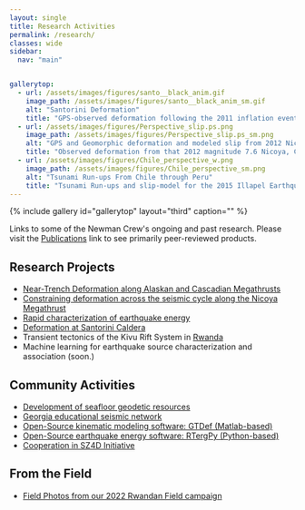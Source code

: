 ```yaml
---
layout: single
title: Research Activities
permalink: /research/
classes: wide
sidebar:
  nav: "main"


gallerytop:
  - url: /assets/images/figures/santo__black_anim.gif
    image_path: /assets/images/figures/santo__black_anim_sm.gif
    alt: "Santorini Deformation"
    title: "GPS-observed deformation following the 2011 inflation event across the Santorini Caldera in Greece.  More info in Newman et al. (2012)."
  - url: /assets/images/figures/Perspective_slip.ps.png
    image_path: /assets/images/figures/Perspective_slip.ps_sm.png
    alt: "GPS and Geomorphic deformation and modeled slip from 2012 Nicoya Earthquake"
    title: "Observed deformation from that 2012 magnitude 7.6 Nicoya, Costa Rica Earthquake and the modeled fault slip along the megathrust. Data include GPS (3D vectors) and coastal geomorphic uplift (vertical vectors), and are further described in Protti et al. (2014)."
  - url: /assets/images/figures/Chile_perspective_w.png
    image_path: /assets/images/figures/Chile_perspective_sm.png
    alt: "Tsunami Run-ups From Chile through Peru"
    title: "Tsunami Run-ups and slip-model for the 2015 Illapel Earthquake.  Further described in Williamson et al. (2017)."
---
```


{% include gallery id="gallerytop" layout="third" caption="" %}

Links to some of the Newman Crew's ongoing and past research. Please visit the [Publications](/pubs/) link to see primarily peer-reviewed products.

## Research Projects
* [Near-Trench Deformation along Alaskan and Cascadian Megathrusts](https://www.seafloorgeodesy.org/commexp)
* [Constraining deformation across the seismic cycle along the Nicoya Megathrust](https://nicoya.eas.gatech.edu/)
* [Rapid characterization of earthquake energy](http://geophysics.eas.gatech.edu/people/anewman/research/RTerg/)
* [Deformation at Santorini Caldera](http://geophysics.eas.gatech.edu/people/anewman/research/Santorini.html)
* Transient tectonics of the Kivu Rift System in [Rwanda](/KIVU/) 
* Machine learning for earthquake source characterization and association (soon.)

## Community Activities
* [Development of seafloor geodetic resources](https://seafloorgeodesy.org)
* [Georgia educational seismic network](http://geophysics.eas.gatech.edu/GTEQ/)
* [Open-Source kinematic modeling software: GTDef (Matlab-based)](https://github.com/avnewman/GTDef)
* [Open-Source earthquake energy software: RTergPy (Python-based)](https://github.com/avnewman/rtergpy)
* [Cooperation in SZ4D Initiative](https://www.sz4d.org)

## From the Field
* [Field Photos from our 2022 Rwandan Field campaign](../field/Rwanda.html)